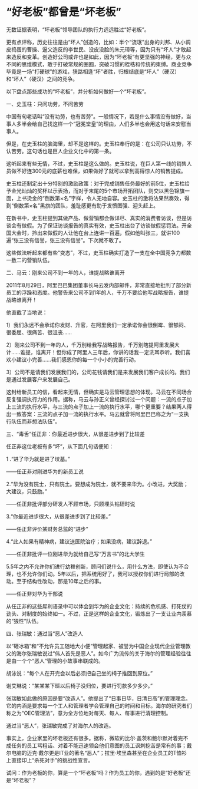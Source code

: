 # “好老板”都曾是“坏老板”

无数证据表明，“坏老板”领导团队的执行力远远胜过“好老板”。 

更有点评称，历史往往是由“坏人”创造的，比如：半个“流氓”出身的刘邦、从小调皮捣蛋的曹操、逼父造反的李世民、没皮没脸的朱元璋等，因为只有“坏人”才敢起来造反和变革。创造好公司或许也是如此，因为“坏老板”有更坚强的神经，更与众不同的思维模式，敢于打破常规的圈囿，突破习惯的桎梏和传统的束缚。商业竞争毕竟是一场“打硬球”的游戏，狭路相逢“坏”者胜，归根结底是“坏人”（硬汉）和“坏人”（硬汉）之间的竞争。 

以下盘点那些成功的“坏老板”，并分析如何做好一个“坏老板”。 

一、史玉柱：只问功劳，不问苦劳 

中国有句老话叫“没有功劳，也有苦劳”。一般情况下，若是什么事情没有做好，当事人多半会给自己找这样一个“冠冕堂皇”的理由，人们多半也会用这句话来安慰当事人。 

但是，在史玉柱的脑海里，却不是这样的。史玉柱奉行的是：在公司只认功劳，不认苦劳。这句话也是巨人企业文化中的第一条。 

这听起来有些无情，不过，史玉柱是这么做的。史玉柱说，在巨人第一线的销售人员做不好连300元的底薪也难保，如果做好了就可以拿到高得惊人的销售提成。 

史玉柱还制定出十分特别的激励政策：对于完成销售任务最好的前5位，史玉柱给予金光灿灿的奖杯以示表扬，而对于末尾的5个市场开拓团队，则交以黑色锦旗一面，上书烫金的“倒数第×名”字样，令人无地自容。史玉柱的激将法果然奏效，得到“倒数第×名”黑旗的团队，羞耻感更有助于发愤图强、迎头赶上。 

在新书中，史玉柱提到其做产品、做营销都会做详尽、真实的消费者访谈，但是访谈会有做假。为了保证访谈报告的真实有效，史玉柱出台了访谈做假惩罚法。开全国大会时，拎出来做假的人让他在台上连讲一百遍，假如他叫张三，就讲100遍“张三没有信誉，张三没有信誉”。下次就不敢了。 

这些做法听起来都有些“变态”，不过，史玉柱确实打造了一支在全中国竞争力都数一数二的营销队伍。 

二、马云：刚来公司不到一年的人，谁提战略谁离开 

2011年8月29日，阿里巴巴集团董事长马云发内部邮件，非常直接地批判了部分新员工的浮躁和态度。他警告来公司不到1年的人，千万不要给他写战略报告，谁提战略谁离开！ 

他直截了当地说： 

1）我们永远不会承诺你发财、升官，在阿里我们一定承诺你会很倒霉、很郁闷、很委屈、很痛苦、很沮丧…… 

2）刚来公司不到一年的人，千万别给我写战略报告，千万别瞎提阿里发展大计……谁提，谁离开！但你成了阿里人三年后，你讲的话我一定洗耳恭听。我们喜欢小建议小完善……我们感恩你的每一个小小的完善行动。 

3）公司不是请我们发展我们的，公司花钱请我们是来发展我们客户成长的。我们是通过发展客户来发展自己。 

这封给新员工的信，看起来无情，但确实是马云管理思想的体现。马云在不同场合反复强调执行力的作用。据称，马云与孙正义曾经探讨过一个问题：一流的点子加上三流的执行水平，与三流的点子加上一流的执行水平，哪个更重要？结果两人得出一致答案：三流的点子加一流的执行水平。马云就曾将阿里巴巴称之为“一支执行队伍而非想法队伍”。 

三、“毒舌”任正非：你最近进步很大，从很差进步到了比较差 

任正非这位老板有多“坏”，从下面几句话便知： 

1 .“进了华为就是进了坟墓。” 

——任正非对刚进华为的新员工说 

2.“华为没有院士，只有院土。要想成为院士，就不要来华为。小改进，大奖励；大建议，只鼓励。” 

——任正非批评部分研发人不顾市场，只顾埋头钻研时说 

3.“你最近进步很大，从很差进步到了比较差。” 

——任正非评价某财务总监的“进步” 

4.“此人如果有精神病，建议送医院治疗；如果没病，建议辞退。” 

——任正非批评一位刚进华为就给自己写“万言书”的北大学生 

5.5年之内不允许你们进行幼稚创新，顾问们说什么，用什么方法，即使认为不合理，也不允许你们动。5年以后，把系统用好了，我可以授权你们进行局部的改动。至于结构性改动，那是10年之后的事。 

——任正非对华为干部说 

从任正非的这些犀利语录中可以体会到华为的企业文化：持续的危机感、打死仗的劲头、对制度的始终如一。不过，正是这样的企业文化，锻炼出了一支让业内羡慕的“狼性”队伍。 

四、张瑞敏：通过当“恶人”改造人 

以“砸冰箱”和“不允许员工随地大小便”管理起家、被誉为中国企业现代企业管理教父的海尔张瑞敏说过“伟人首先是恶人”。如今广为流传的关于海尔的管理经验往往是由一个个“恶人”管理的小故事串联成的。 

胡泳说：“每个人在开完会以后必须把自己坐的椅子推回到原位。” 

谢艾琳说：“某某某下班以后椅子没归位，要进行罚款多少多少。” 

张瑞敏如此做的原因是要“改造人”。他提出了“日事日毕，日清日高”的管理理念。它的内涵是要求每一个工人和管理者学会管理自己的时间和目标。海尔的研究者们称之为“OEC管理法”，意为全方位地对每天、每人、每事进行清理控制。 

通过当“恶人”，张瑞敏完成了对海尔人的改造。 

事实上，企业家里的坏老板还有很多。据称，微软的比尔·盖茨和鲍尔默对着完不成任务的员工骂粗话、对着不能迅速领会他们意图的员工讽刺挖苦是常有的事；戴尔电脑的迈克·戴尔更是IT业的著名“恶人”；拉里·埃里森甚至在企业员工的T恤衫上直接印上“杀死对手”的挑战性宣言。 

试问：作为老板的你，算是一个“坏老板”吗？作为员工的你，遇到的是“好老板”还是“坏老板”？